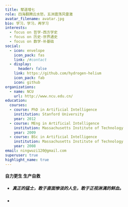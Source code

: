 ```yaml
---
title: 辇道增七
role: 四海翻腾云水怒，五洲震荡风雷激
avatar_filename: avatar.jpg
bio: 学习，学习，再学习
interests:
  - focus on 哲学-西方学史
  - focus on 历史-世界通史
  - focus on 数学-补基础
social:
  - icon: envelope
    icon_pack: fas
    link: /#contact
  - display:
      header: false
    link: https://github.com/hydrogen-helium
    icon_pack: fab
    icon: github
organizations:
  - name: NCU
    url: http://www.ncu.edu.cn/
education:
  courses:
  - course: PhD in Artificial Intelligence
    institution: Stanford University
    year: 2012
  - course: MEng in Artificial Intelligence
    institution: Massachusetts Institute of Technology
    year: 2009
  - course: BSc in Artificial Intelligence
    institution: Massachusetts Institute of Technology
    year: 2008
email: ningwuzi120@gmail.com
superuser: true
highlight_name: true
---
```


  #### 自力更生 生产自救
- ##### 真正的猛士，敢于直面惨淡的人生，敢于正视淋漓的鲜血。
- ##### 